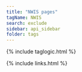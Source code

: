 ```yaml
---
title: "NWIS pages"
tagName: NWIS
search: exclude
sidebar: api_sidebar
folder: tags
---
```

{% include taglogic.html %}

{% include links.html %}
